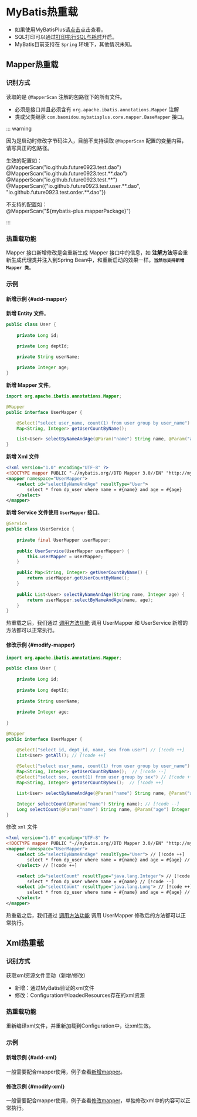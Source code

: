 # MyBatis热重载 <Badge type="warning" text="beta" />

- 如果使用MyBatisPlus请[点击](hot-reload-mybatis-plus.md)点击查看。
- SQL打印可以通过[打印执行SQL与耗时](sql.md)开启。
- MyBatis目前支持在 `Spring` 环境下，其他情况未知。

## Mapper热重载

### 识别方式

读取的是 `@MapperScan` 注解的包路径下的所有文件。

- 必须是接口并且必须含有 `org.apache.ibatis.annotations.Mapper` 注解
- 类或父类继承 `com.baomidou.mybatisplus.core.mapper.BaseMapper` 接口。

::: warning

因为是启动时修改字节码注入，目前不支持读取 `@MapperScan` 配置的变量内容，请写真正的包路径。

生效的配置如：<br>
@MapperScan("io.github.future0923.test.dao")<br>
@MapperScan("io.github.future0923.test.\*\*.dao")<br>
@MapperScan("io.github.future0923.test.\*\*")<br>
@MapperScan({"io.github.future0923.test.user.\*\*.dao", "io.github.future0923.test.order.\*\*.dao"})<br>

不支持的配置如：<br>
@MapperScan("${mybatis-plus.mapperPackage}")

:::

### 热重载功能

Mapper 接口新增修改是会重新生成 Mapper 接口中的信息，如 **注解方法**等会重新生成代理类并注入到Spring Bean中，和重新启动的效果一样。**`当然也支持新增 Mapper 类`**。

### 示例

#### 新增示例 {#add-mapper}

**新增 Entity 文件**。

```java
public class User {
    
    private Long id;

    private Long deptId;
    
    private String userName;

    private Integer age;
}
```

**新增 Mapper 文件**。

```java
import org.apache.ibatis.annotations.Mapper;

@Mapper
public interface UserMapper {

    @Select("select user_name, count(1) from user group by user_name")
    Map<String, Integer> getUserCountByName();

    List<User> selectByNameAndAge(@Param("name") String name, @Param("age") Integer age);
}
```

**新增 Xml 文件**

```xml
<?xml version="1.0" encoding="UTF-8" ?>
<!DOCTYPE mapper PUBLIC "-//mybatis.org//DTD Mapper 3.0//EN" "http://mybatis.org/dtd/mybatis-3-mapper.dtd">
<mapper namespace="UserMapper">
    <select id="selectByNameAndAge" resultType="User">
        select * from dp_user where name = #{name} and age = #{age}
    </select>
</mapper>
```

**新增 Service 文件使用 `UserMapper` 接口**。

```java
@Service
public class UserService {
    
    private final UserMapper userMapper;
    
    public UserService(UserMapper userMapper) {
        this.userMapper = userMapper;
    }

    public Map<String, Integer> getUserCountByName() {
        return userMapper.getUserCountByName();
    }
    
    public List<User> selectByNameAndAge(String name, Integer age) {
        return userMapper.selectByNameAndAge(name, age);
    }
}
```

热重载之后，我们通过 [调用方法功能](attach-local.md) 调用 UserMapper 和 UserService 新增的方法都可以正常执行。

#### 修改示例 {#modify-mapper}

```java
import org.apache.ibatis.annotations.Mapper;

public class User {
    
    private Long id;
    
    private Long deptId;
    
    private String userName;
    
    private Integer age;
    
}

@Mapper
public interface UserMapper {

    @Select("select id, dept_id, name, sex from user") // [!code ++]
    List<User> getAll(); // [!code ++]
    
    @Select("select user_name, count(1) from user group by user_name") // [!code --]
    Map<String, Integer> getUserCountByName();  // [!code --]
    @Select("select sex, count(1) from user group by sex") // [!code ++]
    Map<String, Integer> getUserCountBySex();  // [!code ++]

    List<User> selectByNameAndAge(@Param("name") String name, @Param("age") Integer age); // [!code ++]

    Integer selectCount(@Param("name") String name); // [!code --]
    Long selectCount(@Param("name") String name, @Param("age") Integer age); // [!code ++]
}
```

修改 `xml` 文件

```xml
<?xml version="1.0" encoding="UTF-8" ?>
<!DOCTYPE mapper PUBLIC "-//mybatis.org//DTD Mapper 3.0//EN" "http://mybatis.org/dtd/mybatis-3-mapper.dtd">
<mapper namespace="UserMapper">
    <select id="selectByNameAndAge" resultType="User"> // [!code ++]
        select * from dp_user where name = #{name} and age = #{age} // [!code ++]
    </select> // [!code ++]

    <select id="selectCount" resultType="java.lang.Integer"> // [!code --]
        select * from dp_user where name = #{name} // [!code --]
    <select id="selectCount" resultType="java.lang.Long"> // [!code ++]
        select * from dp_user where name = #{name} and age = #{age} // [!code ++]
    </select>
</mapper>
```

热重载之后，我们通过 [调用方法功能](attach-local.md) 调用 UserMapper 修改后的方法都可以正常执行。

## Xml热重载

### 识别方式

获取xml资源文件变动（新增/修改）
- 新增：通过MyBatis验证的xml文件
- 修改：Configuration中loadedResources存在的xml资源

### 热重载功能

重新编译xml文件，并重新加载到Configuration中，让xml生效。

### 示例

#### 新增示例 {#add-xml}

一般需要配合mapper使用，例子查看[新增mapper](#add-mapper)。

#### 修改示例 {#modify-xml}

一般需要配合mapper使用，例子查看[修改mapper](#modify-mapper)，单独修改xml中的内容可以正常执行。